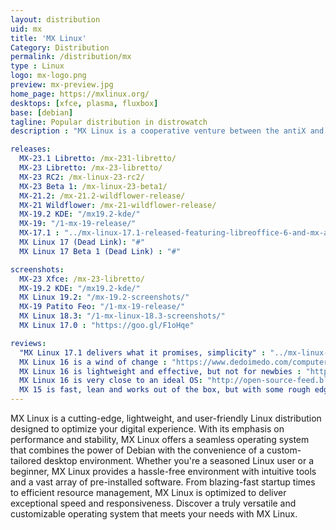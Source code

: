 ```yaml
---
layout: distribution
uid: mx
title: 'MX Linux'
Category: Distribution
permalink: /distribution/mx
type : Linux
logo: mx-logo.png
preview: mx-preview.jpg
home_page: https://mxlinux.org/
desktops: [xfce, plasma, fluxbox]
base: [debian]
tagline: Popular distribution in distrowatch
description : "MX Linux is a cooperative venture between the antiX and former MEPIS communities, using the best tools and talents from each distributions."

releases:
  MX-23.1 Libretto: /mx-231-libretto/
  MX-23 Libretto: /mx-23-libretto/
  MX-23 RC2: /mx-linux-23-rc2/
  MX-23 Beta 1: /mx-linux-23-beta1/
  MX-21.2: /mx-21.2-wildflower-release/
  MX-21 Wildflower: /mx-21-wildflower-release/
  MX-19.2 KDE: "/mx19.2-kde/"
  MX-19: "/1-mx-19-release/"
  MX-17.1 : "../mx-linux-17.1-released-featuring-libreoffice-6-and-mx-apps-improvements/"
  MX Linux 17 (Dead Link): "#"
  MX Linux 17 Beta 1 (Dead Link) : "#"

screenshots:
  MX-23 Xfce: /mx-23-libretto/
  MX-19.2 KDE: "/mx19.2-kde/"
  MX Linux 19.2: "/mx-19.2-screenshots/"
  MX-19 Patito Feo: "/1-mx-19-release/"
  MX Linux 18.3: "/1-mx-linux-18.3-screenshots/"
  MX Linux 17.0 : "https://goo.gl/F1oHqe"

reviews:
  "MX Linux 17.1 delivers what it promises, simplicity" : "../mx-linux-17.1-is-a-success-in-delivering-a-simple-os/"
  MX Linux 16 is a wind of change : "https://www.dedoimedo.com/computers/mx-16.html"
  MX Linux 16 is lightweight and effective, but not for newbies : "http://distrowatch.com/weekly.php?issue=20170109#mx"
  MX Linux 16 is very close to an ideal OS: "http://open-source-feed.blogspot.com/2017/02/mx-linux-16-is-very-close-to-ideal.html"
  MX 15 is fast, lean and works out of the box, but with some rough edges : "https://www.dedoimedo.com/computers/mx-15.html"
---
```


MX Linux is a cutting-edge, lightweight, and user-friendly Linux distribution designed to optimize your digital experience. With its emphasis on performance and stability, MX Linux offers a seamless operating system that combines the power of Debian with the convenience of a custom-tailored desktop environment. Whether you're a seasoned Linux user or a beginner, MX Linux provides a hassle-free environment with intuitive tools and a vast array of pre-installed software. From blazing-fast startup times to efficient resource management, MX Linux is optimized to deliver exceptional speed and responsiveness. Discover a truly versatile and customizable operating system that meets your needs with MX Linux.